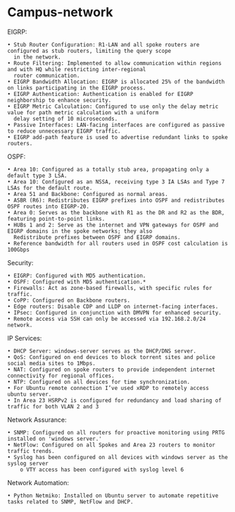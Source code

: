 # Campus-network

EIGRP:

    • Stub Router Configuration: R1-LAN and all spoke routers are configured as stub routers, limiting the query scope 
      in the network.
    • Route Filtering: Implemented to allow communication within regions and with HQ while restricting inter-regional 
      router communication.
    • EIGRP Bandwidth Allocation: EIGRP is allocated 25% of the bandwidth on links participating in the EIGRP process.
    • EIGRP Authentication: Authentication is enabled for EIGRP neighborship to enhance security.
    • EIGRP Metric Calculation: Configured to use only the delay metric value for path metric calculation with a uniform 
      delay setting of 10 microseconds.
    • Passive Interfaces: LAN-facing interfaces are configured as passive to reduce unnecessary EIGRP traffic.
    • EIGRP add-path feature is used to advertise redundant links to spoke routers.

OSPF:

    • Area 10: Configured as a totally stub area, propagating only a default type 3 LSA.
    • Area 10: Configured as an NSSA, receiving type 3 IA LSAs and Type 7 LSAs for the default route.
    • Area 51 and Backbone: Configured as normal areas.
    • ASBR (R6): Redistributes EIGRP prefixes into OSPF and redistributes OSPF routes into EIGRP-20.
    • Area 0: Serves as the backbone with R1 as the DR and R2 as the BDR, featuring point-to-point links.
    • HUBs 1 and 2: Serve as the internet and VPN gateways for OSPF and EIGRP domains in the spoke networks; they also
      Redistribute prefixes between OSPF and EIGRP domains.
    • Reference bandwidth for all routers used in OSPF cost calculation is 100Gbps


Security:

    • EIGRP: Configured with MD5 authentication.
    • OSPF: Configured with MD5 authentication.*
    • Firewalls: Act as zone-based firewalls, with specific rules for traffic.
    • CoPP: Configured on Backbone routers.
    • Edge routers: Disable CDP and LLDP on internet-facing interfaces.
    • IPsec: Configured in conjunction with DMVPN for enhanced security.
    • Remote access via SSH can only be accessed via 192.168.2.0/24 network.


IP Services:

    • DHCP Server: windows-server serves as the DHCP/DNS server.
    • QoS: Configured on end devices to block torrent sites and police social media sites to 1Mbps.
    • NAT: Configured on spoke routers to provide independent internet connectivity for regional offices.
    • NTP: Configured on all devices for time synchronization.
    • For Ubuntu remote connection I’ve used xRDP to remotely access ubuntu server.
    • In Area 23 HSRPv2 is configured for redundancy and load sharing of traffic for both VLAN 2 and 3

Network Assurance:

    • SNMP: Configured on all routers for proactive monitoring using PRTG installed on 'windows server.'
    • NetFlow: Configured on all Spokes and Area 23 routers to monitor traffic trends.
    • Syslog has been configured on all devices with windows server as the syslog server
        o VTY access has been configured with syslog level 6

Network Automation:

    • Python Netmiko: Installed on Ubuntu server to automate repetitive tasks related to SNMP, NetFlow and DHCP.
